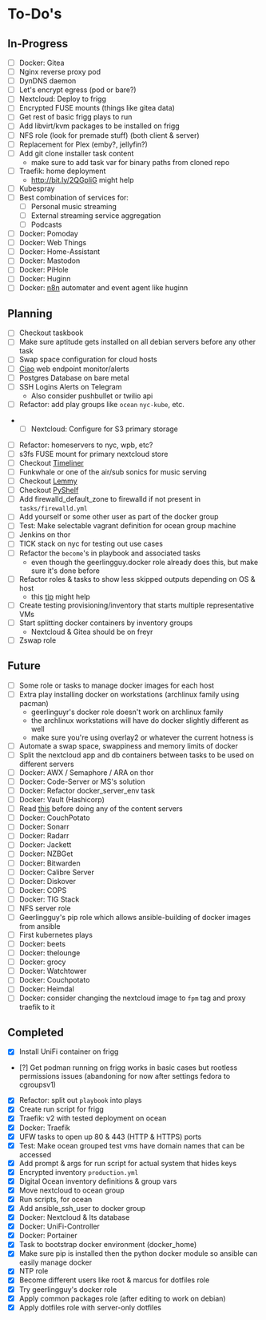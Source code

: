 To-Do's
=======

In-Progress
-----------

- [ ] Docker: Gitea
- [ ] Nginx reverse proxy pod
- [ ] DynDNS daemon
- [ ] Let's encrypt egress (pod or bare?)
- [ ] Nextcloud: Deploy to frigg
- [ ] Encrypted FUSE mounts (things like gitea data)
- [ ] Get rest of basic frigg plays to run
- [ ] Add libvirt/kvm packages to be installed on frigg
- [ ] NFS role (look for premade stuff) (both client & server)
- [ ] Replacement for Plex (emby?, jellyfin?)
- [ ] Add git clone installer task content
    - make sure to add task var for binary paths from cloned repo
- [ ] Traefik: home deployment
    - http://bit.ly/2QGpliG might help
- [ ] Kubespray
- [ ] Best combination of services for:
  - [ ] Personal music streaming
  - [ ] External streaming service aggregation
  - [ ] Podcasts
- [ ] Docker: Pomoday
- [ ] Docker: Web Things
- [ ] Docker: Home-Assistant
- [ ] Docker: Mastodon
- [ ] Docker: PiHole
- [ ] Docker: Huginn
- [ ] Docker: [n8n](http://bit.ly/37uf14l) automater and event agent like huginn

Planning
--------

- [ ] Checkout taskbook
- [ ] Make sure aptitude gets installed on all debian servers before any other task
- [ ] Swap space configuration for cloud hosts
- [ ] [Ciao](http://bit.ly/37v7Cl4) web endpoint monitor/alerts
- [ ] Postgres Database on bare metal
- [ ] SSH Logins Alerts on Telegram
    - Also consider pushbullet or twilio api
- [ ] Refactor: add play groups like `ocean` `nyc-kube`, etc.
- - [ ] Nextcloud: Configure for S3 primary storage
- [ ] Refactor: homeservers to nyc, wpb, etc?
- [ ] s3fs FUSE mount for primary nextcloud store
- [ ] Checkout [Timeliner](http://bit.ly/2tpYnE0)
- [ ] Funkwhale or one of the air/sub sonics for music serving
- [ ] Checkout [Lemmy](http://bit.ly/36gYpgf)
- [ ] Checkout [PyShelf](http://bit.ly/2MM8r1e)
- [ ] Add firewalld_default_zone to firewalld if not present in `tasks/firewalld.yml`
- [ ] Add yourself or some other user as part of the docker group
- [ ] Test: Make selectable vagrant definition for ocean group machine
- [ ] Jenkins on thor
- [ ] TICK stack on nyc for testing out use cases
- [ ] Refactor the `become`'s in playbook and associated tasks
    - even though the geerlingguy.docker role already does this, but make sure it's done before
- [ ] Refactor roles & tasks to show less skipped outputs depending on OS & host
    - this [tip](http://bit.ly/2HGIZaV) might help
- [ ] Create testing provisioning/inventory that starts multiple representative VMs
- [ ] Start splitting docker containers by inventory groups
    - Nextcloud & Gitea should be on freyr
- [ ] Zswap role

Future
------

- [ ] Some role or tasks to manage docker images for each host
- [ ] Extra play installing docker on workstations (archlinux family using pacman)
    - geerlinguyr's docker role doesn't work on archlinux family
    - the archlinux workstations will have do docker slightly different as well
    - make sure you're using overlay2 or whatever the current hotness is
- [ ] Automate a swap space, swappiness and memory limits of docker
- [ ] Split the nextcloud app and db containers between tasks to be used on different servers
- [ ] Docker: AWX / Semaphore / ARA on thor
- [ ] Docker: Code-Server or MS's solution
- [ ] Docker: Refactor docker_server_env task
- [ ] Docker: Vault (Hashicorp)
- [ ] Read [this](http://bit.ly/35hFG2T) before doing any of the content servers
- [ ] Docker: CouchPotato
- [ ] Docker: Sonarr
- [ ] Docker: Radarr
- [ ] Docker: Jackett
- [ ] Docker: NZBGet
- [ ] Docker: Bitwarden
- [ ] Docker: Calibre Server
- [ ] Docker: Diskover
- [ ] Docker: COPS
- [ ] Docker: TIG Stack
- [ ] NFS server role
- [ ] Geerlingguy's pip role which allows ansible-building of docker images from ansible
- [ ] First kubernetes plays
- [ ] Docker: beets
- [ ] Docker: thelounge
- [ ] Docker: grocy
- [ ] Docker: Watchtower
- [ ] Docker: Couchpotato
- [ ] Docker: Heimdal
- [ ] Docker: consider changing the nextcloud image to `fpm` tag and proxy traefik to it

Completed
---------

- [x] Install UniFi container on frigg
- [?] Get podman running on frigg works in basic cases but rootless permissions issues (abandoning for now after settings fedora to cgroupsv1)
- [x] Refactor: split out `playbook` into plays
- [x] Create run script for frigg
- [x] Traefik: v2 with tested deployment on ocean
- [x] Docker: Traefik
- [x] UFW tasks to open up 80 & 443 (HTTP & HTTPS) ports
- [x] Test: Make ocean grouped test vms have domain names that can be accessed
- [x] Add prompt & args for run script for actual system that hides keys
- [x] Encrypted inventory `production.yml`
- [x] Digital Ocean inventory definitions & group vars
- [x] Move nextcloud to ocean group
- [x] Run scripts, for ocean
- [x] Add ansible_ssh_user to docker group
- [x] Docker: Nextcloud & Its database
- [x] Docker: UniFi-Controller
- [x] Docker: Portainer
- [x] Task to bootstrap docker environment (docker_home)
- [x] Make sure pip is installed then the python docker module so ansible can easily manage docker
- [x] NTP role
- [x] Become different users like root & marcus for dotfiles role
- [x] Try geerlingguy's docker role
- [x] Apply common packages role (after editing to work on debian)
- [x] Apply dotfiles role with server-only dotfiles
